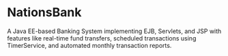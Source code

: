 # NationsBank
A Java EE-based Banking System implementing EJB, Servlets, and JSP with features like real-time fund transfers, scheduled transactions using TimerService, and automated monthly transaction reports.

